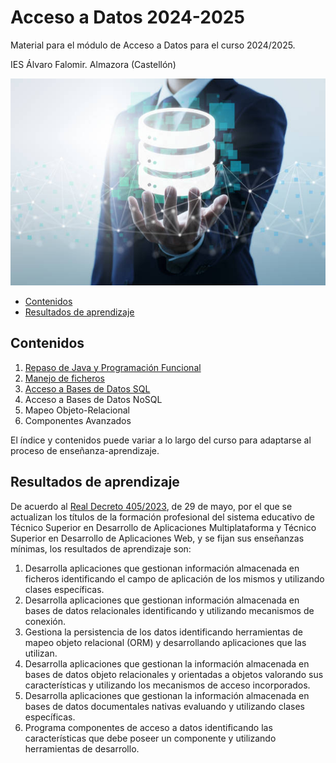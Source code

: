 # Acceso a Datos 2024-2025

Material para el módulo de Acceso a Datos para el curso 2024/2025. 

IES Álvaro Falomir. Almazora (Castellón)

![imagen](imagen.png)

- [Contenidos](#contenidos)
- [Resultados de aprendizaje](#resultados-de-aprendizaje)

## Contenidos
1. [Repaso de Java y Programación Funcional](https://github.com/alejandroroig/AccesoDatos-2024-2025-01)
2. [Manejo de ficheros](https://github.com/alejandroroig/AccesoDatos-2024-2025-02)
3. [Acceso a Bases de Datos SQL](https://github.com/alejandroroig/AccesoDatos-2024-2025-03)
4. Acceso a Bases de Datos NoSQL
5. Mapeo Objeto-Relacional
6. Componentes Avanzados

El índice y contenidos puede variar a lo largo del curso para adaptarse al proceso de enseñanza-aprendizaje.

## Resultados de aprendizaje
De acuerdo al [Real Decreto 405/2023](https://www.boe.es/diario_boe/txt.php?id=BOE-A-2023-13221), de 29 de mayo, por el que se actualizan los títulos de la formación profesional del sistema educativo de Técnico Superior en Desarrollo de Aplicaciones Multiplataforma y Técnico Superior en Desarrollo de Aplicaciones Web, y se fijan sus enseñanzas mínimas, los resultados de aprendizaje son:
1. Desarrolla aplicaciones que gestionan información almacenada en ficheros identificando el campo de aplicación de los mismos y utilizando clases específicas.
2. Desarrolla aplicaciones que gestionan información almacenada en bases de datos relacionales identificando y utilizando mecanismos de conexión.
3. Gestiona la persistencia de los datos identificando herramientas de mapeo objeto relacional (ORM) y desarrollando aplicaciones que las utilizan.
4. Desarrolla aplicaciones que gestionan la información almacenada en bases de datos objeto relacionales y orientadas a objetos valorando sus características y utilizando los mecanismos de acceso incorporados.
5. Desarrolla aplicaciones que gestionan la información almacenada en bases de datos documentales nativas evaluando y utilizando clases específicas.
6. Programa componentes de acceso a datos identificando las características que debe poseer un componente y utilizando herramientas de desarrollo.